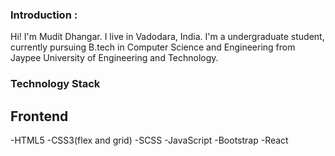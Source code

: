 ### Introduction : 
Hi! I'm Mudit Dhangar. I live in Vadodara, India.
I'm a undergraduate student, currently pursuing B.tech in Computer Science and Engineering from Jaypee University of Engineering and Technology.


### Technology Stack

## Frontend

-HTML5
-CSS3(flex and grid)
-SCSS
-JavaScript
-Bootstrap
-React

